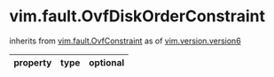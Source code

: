 vim.fault.OvfDiskOrderConstraint
================================
inherits from [vim.fault.OvfConstraint](docs/vim.fault.OvfConstraint.md)
as of [vim.version.version6](docs/vim.version.md)

| property | type | optional |
|:---------|:-----|:---------|
